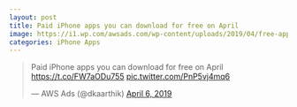 ```yaml
---
layout: post
title: Paid iPhone apps you can download for free on April
image: https://i1.wp.com/awsads.com/wp-content/uploads/2019/04/free-apps-apr-6-1.jpg?w=1176&ssl=1
categories: iPhone Apps
---
```



<blockquote class="twitter-tweet" data-lang="en"><p lang="en" dir="ltr">Paid iPhone apps you can download for free on April <a href="https://t.co/FW7aODu755">https://t.co/FW7aODu755</a> <a href="https://t.co/PnP5vj4mq6">pic.twitter.com/PnP5vj4mq6</a></p>&mdash; AWS Ads (@dkaarthik) <a href="https://twitter.com/dkaarthik/status/1114420647818682369?ref_src=twsrc%5Etfw">April 6, 2019</a></blockquote>

